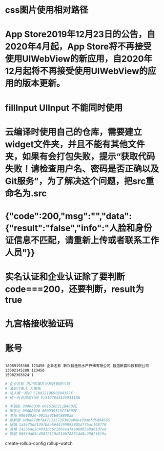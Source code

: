 # css图片使用相对路径
# App Store2019年12月23日的公告，自2020年4月起，App Store将不再接受使用UIWebView的新应用，自2020年12月起将不再接受使用UIWebView的应用的版本更新。

# fillInput UIInput 不能同时使用

# 云编译时使用自己的仓库，需要建立widget文件夹，并且不能有其他文件夹，如果有会打包失败，提示“获取代码失败！请检查用户名、密码是否正确以及Git服务”，为了解决这个问题，把src重命名为.src

# {"code":200,"msg":"","data":{"result":"false","info":"人脸和身份证信息不匹配，请重新上传或者联系工作人员"}}
# 实名认证和企业认证除了要判断code===200，还要判断，result为true


# 九宫格接收验证码

# 账号
``` bash

18989193368 123456 企业名称 新兴县渔悦水产养殖有限公司 智道新喜科技有限公司
13602145280 123456
15982303824 1

# 企业名称 四川东雄农业科技有限公司
# 法定代表人 万国东
# 法人唯一标识 51092219690504357X
# 统一社会信用代码 9151070431459311XW

# 李骁航 00008030-001618D211BA802E
# 宋学龙 00008020-000D39513C23002E
# 李阳 00008020-001550CE0CBB002E
# 张新朋 a4bd87dbfa471115726300a9eba30aefd5d94686
# 娟娟 1a5e75dd120fb8a5644299095805df7bacf68f70
# 高榕 242b6ae2c4031dc6c206eeaf4a060b5a0a01d7ed
# 欧威 865fda05c45872119d510b788614d0c2562f619a

```
create-rollup-config rollup-watch
